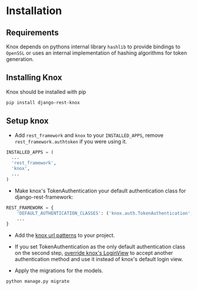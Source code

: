 # Installation

## Requirements

Knox depends on pythons internal library `hashlib` to provide bindings to `OpenSSL` or uses
an internal implementation of hashing algorithms for token generation.

## Installing Knox
Knox should be installed with pip

```bash
pip install django-rest-knox
```

## Setup knox

- Add `rest_framework` and `knox` to your `INSTALLED_APPS`, remove
`rest_framework.authtoken` if you were using it.

```python
INSTALLED_APPS = (
  ...
  'rest_framework',
  'knox',
  ...
)
```

- Make knox's TokenAuthentication your default authentication class
for django-rest-framework:

```python
REST_FRAMEWORK = {
    'DEFAULT_AUTHENTICATION_CLASSES': ('knox.auth.TokenAuthentication',),
    ...
}
```

- Add the [knox url patterns](urls.md#urls-knoxurls) to your project.

- If you set TokenAuthentication as the only default authentication class on the second step, [override knox's LoginView](auth.md#global-usage-on-all-views) to accept another authentication method and use it instead of knox's default login view.

- Apply the migrations for the models.

```bash
python manage.py migrate
```
